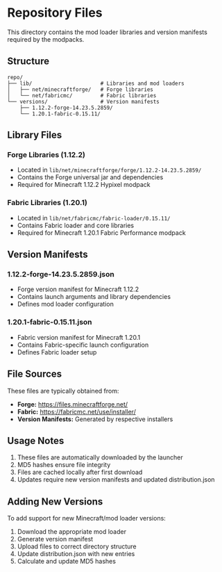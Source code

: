 # Repository Files

This directory contains the mod loader libraries and version manifests required by the modpacks.

## Structure

```
repo/
├── lib/                      # Libraries and mod loaders
│   ├── net/minecraftforge/   # Forge libraries
│   └── net/fabricmc/         # Fabric libraries
└── versions/                 # Version manifests
    ├── 1.12.2-forge-14.23.5.2859/
    └── 1.20.1-fabric-0.15.11/
```

## Library Files

### Forge Libraries (1.12.2)
- Located in `lib/net/minecraftforge/forge/1.12.2-14.23.5.2859/`
- Contains the Forge universal jar and dependencies
- Required for Minecraft 1.12.2 Hypixel modpack

### Fabric Libraries (1.20.1)
- Located in `lib/net/fabricmc/fabric-loader/0.15.11/`
- Contains Fabric loader and core libraries
- Required for Minecraft 1.20.1 Fabric Performance modpack

## Version Manifests

### 1.12.2-forge-14.23.5.2859.json
- Forge version manifest for Minecraft 1.12.2
- Contains launch arguments and library dependencies
- Defines mod loader configuration

### 1.20.1-fabric-0.15.11.json
- Fabric version manifest for Minecraft 1.20.1
- Contains Fabric-specific launch configuration
- Defines Fabric loader setup

## File Sources

These files are typically obtained from:
- **Forge:** https://files.minecraftforge.net/
- **Fabric:** https://fabricmc.net/use/installer/
- **Version Manifests:** Generated by respective installers

## Usage Notes

1. These files are automatically downloaded by the launcher
2. MD5 hashes ensure file integrity
3. Files are cached locally after first download
4. Updates require new version manifests and updated distribution.json

## Adding New Versions

To add support for new Minecraft/mod loader versions:

1. Download the appropriate mod loader
2. Generate version manifest
3. Upload files to correct directory structure
4. Update distribution.json with new entries
5. Calculate and update MD5 hashes
